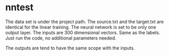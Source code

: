 # nntest
The data set is under the project path. The source.txt and the target.txt are identical for the linear training.
The neural network is set to be only one output layer.
The inputs are 300 dimensional vectors. Same as the labels.
Just run the code, no additional parameters needed.

The outputs are tend to have the same scope with the inputs.

